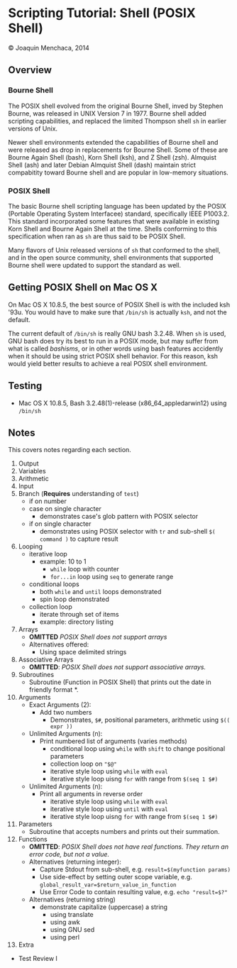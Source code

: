 # Scripting Tutorial: Shell (POSIX Shell)

© Joaquin Menchaca, 2014


## Overview

### Bourne Shell

The POSIX shell evolved from the original Bourne Shell, inved by Stephen Bourne, was released in UNIX Version 7 in 1977.  Bourne shell added scripting capabilities, and replaced the limited Thompson shell ```sh``` in earlier versions of Unix.

Newer shell environments extended the capabilities of Bourne shell and were released as drop in replacements for Bourne Shell.  Some of these are Bourne Again Shell (bash), Korn Shell (ksh), and Z Shell (zsh).  Almquist Shell (ash) and later Debian Almquist Shell (dash) maintain strict compabitity toward Bourne shell and are popular in low-memory situations.

### POSIX Shell

The basic Bourne shell scripting language has been updated by the POSIX (Portable Operating System Interfacee) standard, specifically  IEEE P1003.2.  This standard incorporated some features that were available in existing Korn Shell and Bourne Again Shell at the time.  Shells conforming to this specification when ran as ```sh``` are thus said to be POSIX Shell.

Many flavors of Unix released versions of ```sh``` that conformed to the shell, and in the open source community, shell environments that supported Bourne shell were updated to support the standard as well.  

## Getting POSIX Shell on Mac OS X

On Mac OS X 10.8.5, the best source of POSIX Shell is with the included ksh '93u.  You would have to make sure that ```/bin/sh``` is actually ```ksh```, and not the default.

The current default of ```/bin/sh``` is really GNU bash 3.2.48.  When ```sh``` is used, GNU bash does try its best to run in a POSIX mode, but may suffer from what is called *bashisms*, or in other words using bash features accidently when it should be using strict POSIX shell behavior.  For this reason, ksh would yield better results to achieve a real POSIX shell environment.

## Testing

* Mac OS X 10.8.5, Bash 3.2.48(1)-release (x86_64_appledarwin12) using ```/bin/sh```



## Notes 

This covers notes regarding each section.

1. Output
2. Variables
3. Arithmetic
4. Input
5. Branch (**Requires** understanding of ```test```)
   * if on number
   * case on single character
     * demonstrates case's glob pattern with POSIX selector
   * if on single character
     * demonstrates using POSIX selector with ```tr``` and sub-shell ```$( command )``` to capture result
6. Looping
   * iterative loop 
      * example: 10 to 1
        * ```while``` loop with counter
        * ```for...in``` loop using ```seq``` to generate range
   * conditional loops
        * both ```while``` and ```until``` loops demonstrated
        * spin loop demonstrated
   * collection loop
      * iterate through set of items 
      * example: directory listing
7. Arrays
   * **OMITTED** *POSIX Shell does not support arrays*
   * Alternatives offered:
     * Using space delimited strings
8. Associative Arrays
   * **OMITTED**: *POSIX Shell does not support associative arrays.*
9. Subroutines
   * Subroutine (Function in POSIX Shell) that prints out the date in friendly format *.
10. Arguments
    * Exact Arguments (2):
      * Add two numbers
        * Demonstrates, ```$#```, positional parameters, arithmetic using ```$(( expr ))``` 
    * Unlimited Arguments (n):
      * Print numbered list of arguments (varies methods)
        * conditional loop using ```while``` with ```shift``` to change positional parameters
        * collection loop on ```"$@"```
        * iterative style loop using ```while``` with ```eval```
        * iterative style loop uisng ```for``` with range from ```$(seq 1 $#)```
    * Unlimited Arguments (n): 
      * Print all arguments in reverse order
        * iterative style loop using ```while``` with ```eval```
        * iterative style loop using ```until``` with ```eval```
        * iterative style loop uisng ```for``` with range from ```$(seq 1 $#)```
11. Parameters
    * Subroutine that accepts numbers and prints out their summation.
12. Functions
    * **OMITTED**: *POSIX Shell does not have real functions.  They return an error code, but not a value.*
    * Alternatives (returning integer):
      * Capture Stdout from sub-shell, e.g. ```result=$(myfunction params)```
      * Use side-effect by setting outer scope variable, e.g. ```global_result_var=$return_value_in_function```
      * Use Error Code to contain resulting value, e.g. ```echo "result=$?"```
    * Alternatives (returning string)
      * demonstrate capitalize (uppercase) a string
        * using translate
        * using awk
        * using GNU sed
        * using perl
13. Extra
   * Test Review I
